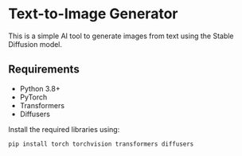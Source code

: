# Text-to-Image Generator

This is a simple AI tool to generate images from text using the Stable Diffusion model.

## Requirements

- Python 3.8+
- PyTorch
- Transformers
- Diffusers

Install the required libraries using:

```bash
pip install torch torchvision transformers diffusers
